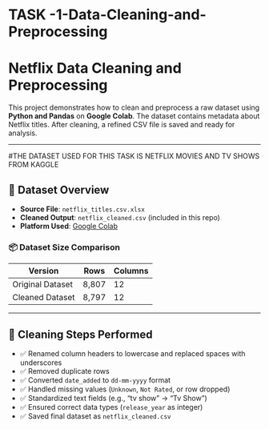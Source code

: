 # TASK -1-Data-Cleaning-and-Preprocessing

#  Netflix Data Cleaning and Preprocessing

This project demonstrates how to clean and preprocess a raw dataset using **Python and Pandas** on **Google Colab**. The dataset contains metadata about Netflix titles. After cleaning, a refined CSV file is saved and ready for analysis.

---
#THE DATASET USED FOR THIS TASK IS NETFLIX MOVIES AND TV SHOWS FROM KAGGLE

## 🧾 Dataset Overview

- **Source File**: `netflix_titles.csv.xlsx`
- **Cleaned Output**: `netflix_cleaned.csv` (included in this repo)
- **Platform Used**: [Google Colab](https://colab.research.google.com)

### 📦 Dataset Size Comparison

| Version           | Rows  | Columns |
|-------------------|-------|---------|
| Original Dataset  | 8,807 | 12      |
| Cleaned Dataset   | 8,797 | 12      |

---

## 🧼 Cleaning Steps Performed

- ✅ Renamed column headers to lowercase and replaced spaces with underscores
- ✅ Removed duplicate rows
- ✅ Converted `date_added` to `dd-mm-yyyy` format
- ✅ Handled missing values (`Unknown`, `Not Rated`, or row dropped)
- ✅ Standardized text fields (e.g., “tv show” → “Tv Show”)
- ✅ Ensured correct data types (`release_year` as integer)
- ✅ Saved final dataset as `netflix_cleaned.csv`




